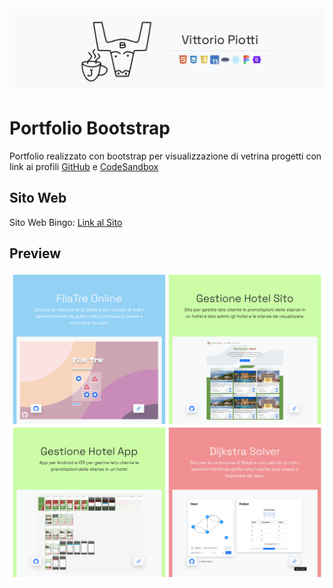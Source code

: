 <img src="https://github.com/vittorioPiotti/Portfolio-Bootstrap/blob/main/header.png?raw=true" />



# Portfolio Bootstrap
Portfolio realizzato con bootstrap per visualizzazione di vetrina progetti con link ai profili [GitHub](https://github.com/vittorioPiotti) e [CodeSandbox](https://codesandbox.io/u/vittoriopiotti)



## Sito Web

Sito Web Bingo: [Link al Sito](https://6l2tn4.csb.app/Bingo)



## Preview
<img src="https://github.com/vittorioPiotti/Portfolio-Bootstrap/blob/main/Preview.png?raw=true" alt="Icona" />
